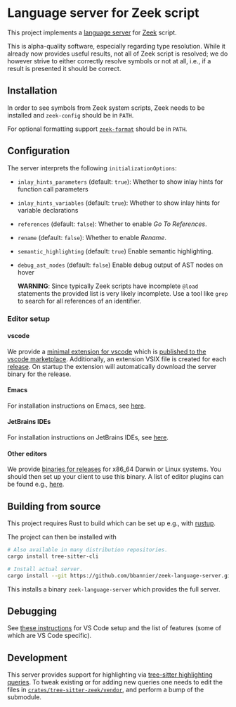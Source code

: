 # Language server for Zeek script

This project implements a
[language server](https://microsoft.github.io/language-server-protocol/)
for [Zeek](https://zeek.org/) script.

This is alpha-quality software, especially regarding type resolution. While it
already now provides useful results, not all of Zeek script is resolved; we do
however strive to either correctly resolve symbols or not at all, i.e., if a
result is presented it should be correct.

## Installation

In order to see symbols from Zeek system scripts, Zeek needs to be installed
and `zeek-config` should be in `PATH`.

For optional formatting support
[`zeek-format`](https://github.com/zeek/zeekscript/) should be in `PATH`.

## Configuration

The server interprets the following `initializationOptions`:

- `inlay_hints_parameters` (default: `true`):
  Whether to show inlay hints for function call parameters
- `inlay_hints_variables` (default: `true`):
  Whether to show inlay hints for variable declarations
- `references` (default: `false`):
  Whether to enable _Go To References_.
- `rename` (default: `false`):
  Whether to enable _Rename_.
- `semantic_highlighting` (default: `true`)
  Enable semantic highlighting.

- `debug_ast_nodes` (default: `false`)
  Enable debug output of AST nodes on hover

  **WARNING**: Since typically Zeek scripts have incomplete `@load` statements
  the provided list is very likely incomplete. Use a tool like `grep` to search
  for all references of an identifier.

### Editor setup

#### vscode

We provide a [minimal extension for
vscode](https://github.com/bbannier/zeek-language-server/tree/main/vscode)
which is [published to the vscode
marketplace](https://marketplace.visualstudio.com/items?itemName=bbannier.zeek-language-server).
Additionally, an extension VSIX file is created for each
[release](https://github.com/bbannier/zeek-language-server/releases). On
startup the extension will automatically download the server binary for the
release.

#### Emacs

For installation instructions on Emacs, see
[here](README.emacs.md).

#### JetBrains IDEs

For installation instructions on JetBrains IDEs, see
[here](README.intellij.md).

#### Other editors

We provide [binaries for
releases](https://github.com/bbannier/zeek-language-server/releases) for x86_64
Darwin or Linux systems. You should then set up your client to use this binary.
A list of editor plugins can be found e.g.,
[here](https://langserver.org/#implementations-client).

## Building from source

This project requires Rust to build which can be set up e.g., with
[rustup](https://rustup.rs).

The project can then be installed with

```sh
# Also available in many distribution repositories.
cargo install tree-sitter-cli

# Install actual server.
cargo install --git https://github.com/bbannier/zeek-language-server.git
```

This installs a binary `zeek-language-server` which provides the full server.

## Debugging

See [these instructions](./DEBUGGING.md) for VS Code setup and the list of
features (some of which are VS Code specific).

## Development

This server provides support for highlighting via [tree-sitter highlighting
queries](https://tree-sitter.github.io/tree-sitter/syntax-highlighting). To
tweak existing or for adding new queries one needs to edit the files in
[`crates/tree-sitter-zeek/vendor`](https://github.com/bbannier/zeek-language-server/tree/main/crates/tree-sitter-zeek/vendor),
and perform a bump of the submodule.

